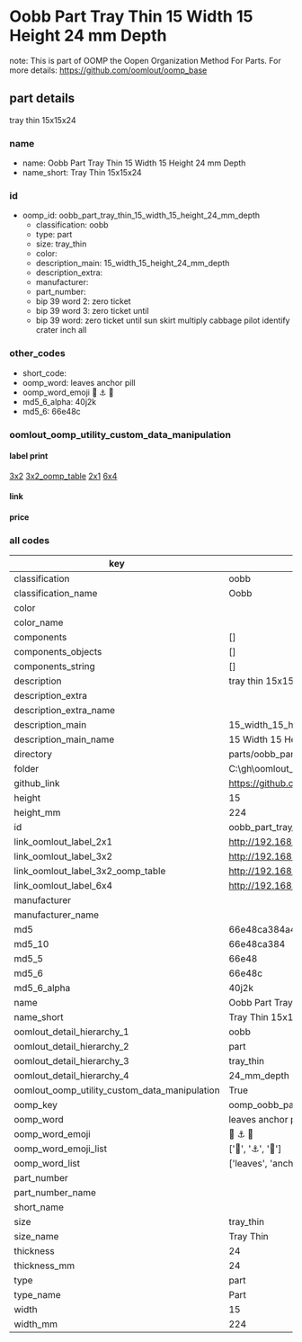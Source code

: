 # Oobb Part Tray Thin 15 Width 15 Height 24 mm Depth  

note: This is part of OOMP the Oopen Organization Method For Parts. For more details: https://github.com/oomlout/oomp_base

##  part details
  



tray thin 15x15x24



### name
* name: Oobb Part Tray Thin 15 Width 15 Height 24 mm Depth
* name_short: Tray Thin 15x15x24 
### id
* oomp_id: oobb_part_tray_thin_15_width_15_height_24_mm_depth
  * classification: oobb
  * type: part
  * size: tray_thin
  * color: 
  * description_main: 15_width_15_height_24_mm_depth
  * description_extra: 
  * manufacturer: 
  * part_number: 
  * bip 39 word 2: zero ticket
  * bip 39 word 3: zero ticket until
  * bip 39 word: zero ticket until sun skirt multiply cabbage pilot identify crater inch all

### other_codes
* short_code: 
* oomp_word: leaves anchor pill
* oomp_word_emoji :leaves: :anchor: :pill:
* md5_6_alpha: 40j2k
* md5_6: 66e48c






### oomlout_oomp_utility_custom_data_manipulation
#### label print
[3x2](http://192.168.1.245:1112/?label=oomp%2040j2k)
[3x2_oomp_table](http://192.168.1.108:1112/?label=oomp%2040j2k)
[2x1](http://192.168.1.242:1112/?label=oomp%2040j2k)
[6x4](http://192.168.1.55:1112/?label=oomp%2040j2k)    

#### link

                              

#### price







### all codes 
| key | value |  
| --- | --- |  
| classification | oobb |  
| classification_name | Oobb |  
| color |  |  
| color_name |  |  
| components | [] |  
| components_objects | [] |  
| components_string | [] |  
| description | tray thin 15x15x24 |  
| description_extra |  |  
| description_extra_name |  |  
| description_main | 15_width_15_height_24_mm_depth |  
| description_main_name | 15 Width 15 Height 24 mm Depth |  
| directory | parts/oobb_part_tray_thin_15_width_15_height_24_mm_depth |  
| folder | C:\gh\oomlout_oobb_version_4_generated_parts\parts\oobb_part_tray_thin_15_width_15_height_24_mm_depth |  
| github_link | https://github.com/oomlout/oomlout_oomp_part_src/tree/main/parts/oobb_part_tray_thin_15_width_15_height_24_mm_depth |  
| height | 15 |  
| height_mm | 224 |  
| id | oobb_part_tray_thin_15_width_15_height_24_mm_depth |  
| link_oomlout_label_2x1 | http://192.168.1.242:1112/?label=oomp%2040j2k |  
| link_oomlout_label_3x2 | http://192.168.1.245:1112/?label=oomp%2040j2k |  
| link_oomlout_label_3x2_oomp_table | http://192.168.1.108:1112/?label=oomp%2040j2k |  
| link_oomlout_label_6x4 | http://192.168.1.55:1112/?label=oomp%2040j2k |  
| manufacturer |  |  
| manufacturer_name |  |  
| md5 | 66e48ca384a4e3f645e55d95dc786ffd |  
| md5_10 | 66e48ca384 |  
| md5_5 | 66e48 |  
| md5_6 | 66e48c |  
| md5_6_alpha | 40j2k |  
| name | Oobb Part Tray Thin 15 Width 15 Height 24 mm Depth |  
| name_short | Tray Thin 15x15x24  |  
| oomlout_detail_hierarchy_1 | oobb |  
| oomlout_detail_hierarchy_2 | part |  
| oomlout_detail_hierarchy_3 | tray_thin |  
| oomlout_detail_hierarchy_4 | 24_mm_depth |  
| oomlout_oomp_utility_custom_data_manipulation | True |  
| oomp_key | oomp_oobb_part_tray_thin_15_width_15_height_24_mm_depth |  
| oomp_word | leaves anchor pill |  
| oomp_word_emoji | :leaves: :anchor: :pill: |  
| oomp_word_emoji_list | [':leaves:', ':anchor:', ':pill:'] |  
| oomp_word_list | ['leaves', 'anchor', 'pill'] |  
| part_number |  |  
| part_number_name |  |  
| short_name |  |  
| size | tray_thin |  
| size_name | Tray Thin |  
| thickness | 24 |  
| thickness_mm | 24 |  
| type | part |  
| type_name | Part |  
| width | 15 |  
| width_mm | 224 |  
